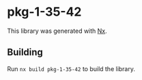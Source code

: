 # pkg-1-35-42

This library was generated with [Nx](https://nx.dev).

## Building

Run `nx build pkg-1-35-42` to build the library.
